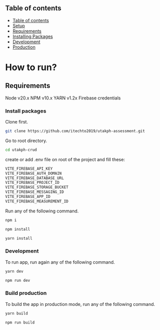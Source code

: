 ## Table of contents

- [Table of contents](#table-of-contents)
- [Setup](#how-to-run)
- [Requirements](#requirements)
- [Installing Packages](#install-packages)
- [Development](#development)
- [Production](#build-production)

# How to run?

## Requirements
Node v20.x
NPM v10.x
YARN v1.2x
Firebase credentials

### Install packages

Clone first. 

```bash
git clone https://github.com/itechto2019/utakph-assessment.git
```

Go to root directory.

```bash
cd utakph-crud
```
create or add .env file on root of the project and fill these:

```bash
VITE_FIREBASE_API_KEY
VITE_FIREBASE_AUTH_DOMAIN
VITE_FIREBASE_DATABASE_URL
VITE_FIREBASE_PROJECT_ID
VITE_FIREBASE_STORAGE_BUCKET
VITE_FIREBASE_MESSAGING_ID
VITE_FIREBASE_APP_ID
VITE_FIREBASE_MEASUREMENT_ID
```

Run any of the following command.

```bash
npm i
```

```bash
npm install
```

```bash
yarn install
```

### Development

To run app, run again any of the following command.

```bash
yarn dev
```

```bash
npm run dev
```

### Build production

To build the app in production mode, run any of the following command.

```bash
yarn build
```

```bash
npm run build
```

